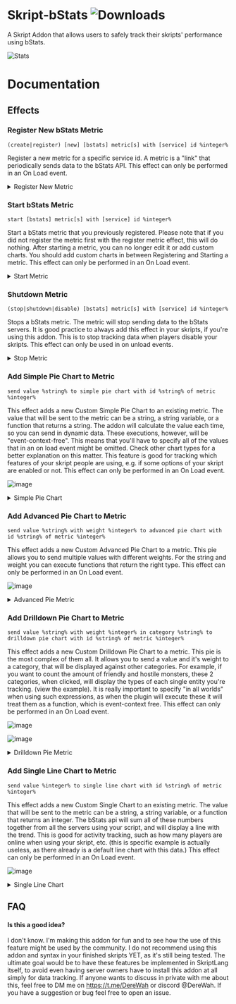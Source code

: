 # Skript-bStats ![Downloads](https://img.shields.io/github/downloads/Dere-Wah/Skript-bStats/total)

A Skript Addon that allows users to safely track their skripts' performance using bStats.

![Stats](https://bstats.org/signatures/bukkit/Skript-bStats.svg)

# Documentation

## Effects

### Register New bStats Metric
```
(create|register) [new] [bstats] metric[s] with [service] id %integer%
```

Register a new metric for a specific service id. A metric is a "link" that periodically sends data to the bStats API.
This effect can only be performed in an On Load event.

<details>
	<summary>Register New Metric</summary>

        ```
            on load:
                register new bstats metric with service id 21875
                #add your custom charts here
                start bstats metric with service id 21875
                #after starting a metric it can't be no longer modified.
        ```
</details>

### Start bStats Metric
```
start [bstats] metric[s] with [service] id %integer%
```

Start a bStats metric that you previously registered. Please note that if you did not register the metric first with the
register metric effect, this will do nothing. After starting a metric, you can no longer edit it or add custom charts.
You should add custom charts in between Registering and Starting a metric.
This effect can only be performed in an On Load event.

<details>
	<summary>Start Metric</summary>

        ```
            on load:
                register new bstats metric with service id 21875
                #add your custom charts here
                start bstats metric with service id 21875
                #after starting a metric it can't be no longer modified.
        ```
</details>

### Shutdown Metric
```
(stop|shutdown|disable) [bstats] metric[s] with [service] id %integer%
```

Stops a bStats metric. The metric will stop sending data to the bStats servers. It is good practice to always add this
effect in your skripts, if you're using this addon. This is to stop tracking data when players disable your skripts. This
effect can only be used in on unload events.

<details>
	<summary>Stop Metric</summary>

        ```
            on unload:
                stop bstats metric with service id 21875
        ```
</details>


### Add Simple Pie Chart to Metric
```
send value %string% to simple pie chart with id %string% of metric %integer%
```
This effect adds a new Custom Simple Pie Chart to an existing metric. The value that will be sent to the metric can be a string, a
string variable, or a function that returns a string. The addon will calculate the value each time, so you can send in
dynamic data. These executions, however, will be "event-context-free". This means that you'll have to specify all of the
values that in an on load event might be omitted. Check other chart types for a better explanation on this matter. This
feature is good for tracking which features of your skript people are using, e.g. if some options of your skript are
enabled or not.
This effect can only be performed in an On Load event.

![image](https://github.com/Dere-Wah/Skript-bStats/assets/160314410/1fd6110d-b4ba-401e-9190-923ae3013eed)


<details>
	<summary>Simple Pie Chart</summary>

        ```
            Options:
	            version: 1.0

            on load:
                register new bstats metric with service id 21875
                send value "{@version}" to simple pie chart with id "deretest_version" of metric 21875
                start bstats metric with service id 21875
                #after starting a metric it can't be no longer modified.
        ```

</details>

### Add Advanced Pie Chart to Metric
```
send value %string% with weight %integer% to advanced pie chart with id %string% of metric %integer%
```
This effect adds a new Custom Advanced Pie Chart to a metric. This pie allows you to send multiple values with different
weights. For the string and weight you can execute functions that return the right type.
This effect can only be performed in an On Load event.

![image](https://github.com/Dere-Wah/Skript-bStats/assets/160314410/6cf69a87-a4ed-4026-b2ae-470076e49fb0)


<details>
	<summary>Advanced Pie Metric</summary>

        ```
            on load:
                register new bstats metric with service id 21875
                send value "Apples" with weight countItems(apple) to advanced pie chart with id "famous_foods" of metric 21875
	            send value "Bread" with weight countItems(bread) to advanced pie chart with id "famous_foods" of metric 21875
                start bstats metric with service id 21875
                #after starting a metric it can't be no longer modified.


            local function countItems(i: item) :: integer:
	            loop all players:
		        add amount of {_i} in loop-player's inventory to {_x}
	            return {_x}
        ```

</details>


### Add Drilldown Pie Chart to Metric
```
send value %string% with weight %integer% in category %string% to drilldown pie chart with id %string% of metric %integer%
```
This effect adds a new Custom Drilldown Pie Chart to a metric. This pie is the most complex of them all. It allows you to
send a value and it's weight to a category, that will be displayed against other categories. For example, if you want to
count the amount of friendly and hostile monsters, these 2 categories, when clicked, will display the types of each single
entity you're tracking. (view the example). It is really important to specify "in all worlds" when using such expressions,
as when the plugin will execute these it will treat them as a function, which is event-context free.
This effect can only be performed in an On Load event.

![image](https://github.com/Dere-Wah/Skript-bStats/assets/160314410/6879ea3e-9c52-4232-9f9e-86ab95c1e0cb)

![image](https://github.com/Dere-Wah/Skript-bStats/assets/160314410/0c9c753f-4cd0-4f53-bad7-0f678473a08e)



<details>
	<summary>Drilldown Pie Metric</summary>

        ```
            on load:
                register new bstats metric with service id 21875
	            send value "Zombies" with weight (amount of zombies in all worlds) in category "Monsters" to drilldown pie chart with id "active_mobs" of metric 21875
	            send value "Sheeps" with weight (amount of sheeps in all worlds) in category "Animals" to drilldown pie chart with id "active_mobs" of metric 21875
                start bstats metric with service id 21875
                #after starting a metric it can't be no longer modified.
        ```

</details>


### Add Single Line Chart to Metric
```
send value %integer% to single line chart with id %string% of metric %integer%
```
This effect adds a new Custom Single Chart to an existing metric. The value that will be sent to the metric can be a string, a
string variable, or a function that returns an integer. The bStats api will sum all of these numbers together from all
the servers using your script, and will display a line with the trend. This is good for activity tracking, such as how
many players are online when using your skript, etc. (this is specific example is actually useless, as there already is
a default line chart with this data.)
This effect can only be performed in an On Load event.

![image](https://github.com/Dere-Wah/Skript-bStats/assets/160314410/fcd7d9e5-7ffb-449c-80d6-6b87d5e7a2a8)


<details>
	<summary>Single Line Chart</summary>

        ```
            on load:
                register new bstats metric with service id 21875
                send value (size of all players) to single line chart with id "skript_active_players" of metric 21875
                start bstats metric with service id 21875
                #after starting a metric it can't be no longer modified.
        ```

</details>


## FAQ

#### Is this a good idea?

I don't know. I'm making this addon for fun and to see how the use of this feature might be used by the community. I do
not recommend using this addon and syntax in your finished skripts YET, as it's still being tested. The ultimate goal would
be to have these features be implemented in SkriptLang itself, to avoid even having server owners have to install this
addon at all simply for data tracking. If anyone wants to discuss in private with me about this, feel free to DM me on
https://t.me/DereWah or discord @DereWah. If you have a suggestion or bug feel free to open an issue.


